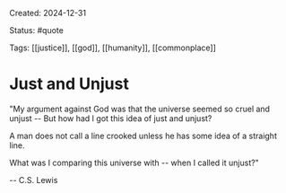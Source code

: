 Created: 2024-12-31

Status: #quote 

Tags: [[justice]], [[god]], [[humanity]], [[commonplace]]

# Just and Unjust

"My argument against God
was that the universe
seemed so cruel
and unjust --
But how had I
got this idea of
just and unjust?

A man does not call
a line crooked
unless he has some idea
of a straight line.

What was I comparing
this universe with --
when I called it unjust?"

-- C.S. Lewis


